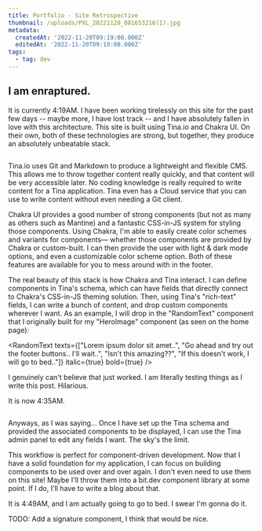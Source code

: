 ```yaml
---
title: Portfolio - Site Retrospective
thumbnail: /uploads/PXL_20221120_081653216(1).jpg
metadata:
  createdAt: '2022-11-20T09:19:00.000Z'
  editedAt: '2022-11-20T09:19:00.000Z'
tags:
  - tag: dev
---
```


## I am enraptured.

It is currently 4:19AM. I have been working tirelessly on this site for the past few days -- maybe more, I have lost track -- and I have absolutely fallen in love with this architecture. This site is built using Tina.io and Chakra UI. On their own, both of these technologies are strong, but together, they produce an absolutely unbeatable stack.

<image url="/uploads/Screenshot 2022-11-20 042342.png" caption="^ This is what it looks like when I write content for this site." />

Tina.io uses Git and Markdown to produce a lightweight and flexible CMS. This allows me to throw together content really quickly, and that content will be very accessible later. No coding knowledge is really required to write content for a Tina application. Tina even has a Cloud service that you can use to write content without even needing a Git client.

Chakra UI provides a good number of strong components (but not as many as others such as  Mantine) and a fantastic CSS-in-JS system for styling those components. Using Chakra, I'm able to easily create color schemes and variants for components⁠—
whether those components are provided by Chakra or custom-built. I can then provide the user with light & dark mode options, and even a customizable color scheme option. Both of these features are available for you to mess around with in the footer.

The real beauty of this stack is how Chakra and Tina interact. I can define components in Tina's schema, which can have fields that directly connect to Chakra's CSS-in-JS theming solution. Then, using Tina's "rich-text" fields, I can write a bunch of content, and drop custom components wherever I want. As an example, I will drop in the "RandomText" component that I originally built for my "HeroImage" component (as seen on the home page):

<RandomText texts={["Lorem ipsum dolor sit amet..", "Go ahead and try out the footer buttons.. I'll wait..", "Isn't this amazing??", "If this doesn't work, I will go to bed.."]} italic={true} bold={true} />

I genuinely can't believe that just worked. I am literally testing things as I write this post. Hilarious.

It is now 4:35AM.

<image url="/uploads/PXL_20221120_081653216(1).jpg" caption="lost in the sauce" />

Anyways, as I was saying... Once I have set up the Tina schema and provided the associated components to be displayed, I can use the Tina admin panel to edit any fields I want. The sky's the limit.

This workflow is perfect for component-driven development. Now that I have a solid foundation for my application, I can focus on building components to be used over and over again. I don't even need to use them on this site! Maybe I'll throw them into a bit.dev component library at some point. If I do, I'll have to write a blog about that.

It is 4:49AM, and I am actually going to go to bed. I swear I'm gonna do it.

TODO: Add a signature component, I think that would be nice.
